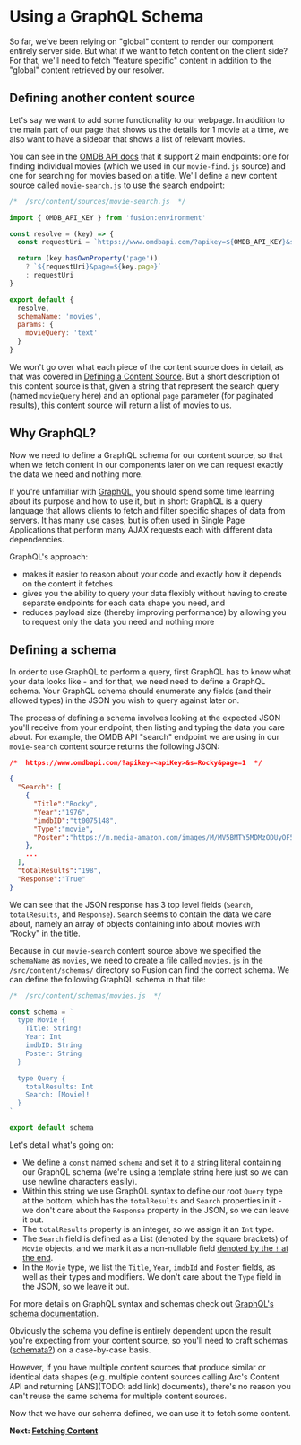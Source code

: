 # Using a GraphQL Schema

So far, we've been relying on "global" content to render our component entirely server side. But what if we want to fetch content on the client side? For that, we'll need to fetch "feature specific" content in addition to the "global" content retrieved by our resolver.

## Defining another content source

Let's say we want to add some functionality to our webpage. In addition to the main part of our page that shows us the details for 1 movie at a time, we also want to have a sidebar that shows a list of relevant movies.

You can see in the [OMDB API docs](http://www.omdbapi.com/#parameters) that it support 2 main endpoints: one for finding individual movies (which we used in our `movie-find.js` source) and one for searching for movies based on a title.  We'll define a new content source called `movie-search.js` to use the search endpoint:

```jsx
/*  /src/content/sources/movie-search.js  */

import { OMDB_API_KEY } from 'fusion:environment'

const resolve = (key) => {
  const requestUri = `https://www.omdbapi.com/?apikey=${OMDB_API_KEY}&s=${key.movieQuery}`

  return (key.hasOwnProperty('page'))
    ? `${requestUri}&page=${key.page}`
    : requestUri
}

export default {
  resolve,
  schemaName: 'movies',
  params: {
    movieQuery: 'text'
  }
}
```

We won't go over what each piece of the content source does in detail, as that was covered in [Defining a Content Source](./defining-content-source.md). But a short description of this content source is that, given a string that represent the search query (named `movieQuery` here) and an optional `page` parameter (for paginated results), this content source will return a list of movies to us.

## Why GraphQL?

Now we need to define a GraphQL schema for our content source, so that when we fetch content in our components later on we can request exactly the data we need and nothing more.

If you're unfamiliar with [GraphQL](https://graphql.org/), you should spend some time learning about its purpose and how to use it, but in short: GraphQL is a query language that allows clients to fetch and filter specific shapes of data from servers. It has many use cases, but is often used in Single Page Applications that perform many AJAX requests each with different data dependencies.

GraphQL's approach:
- makes it easier to reason about your code and exactly how it depends on the content it fetches
- gives you the ability to query your data flexibly without having to create separate endpoints for each data shape you need, and
- reduces payload size (thereby improving performance) by allowing you to request only the data you need and nothing more

## Defining a schema

In order to use GraphQL to perform a query, first GraphQL has to know what your data looks like - and for that, we need need to define a GraphQL schema. Your GraphQL schema should enumerate any fields (and their allowed types) in the JSON you wish to query against later on.

The process of defining a schema involves looking at the expected JSON you'll receive from your endpoint, then listing and typing the data you care about. For example, the OMDB API "search" endpoint we are using in our `movie-search` content source returns the following JSON:

```json
/*  https://www.omdbapi.com/?apikey=<apiKey>&s=Rocky&page=1  */

{
  "Search": [
    {
      "Title":"Rocky",
      "Year":"1976",
      "imdbID":"tt0075148",
      "Type":"movie",
      "Poster":"https://m.media-amazon.com/images/M/MV5BMTY5MDMzODUyOF5BMl5BanBnXkFtZTcwMTQ3NTMyNA@@._V1_SX300.jpg"
    },
    ...
  ],
  "totalResults":"198",
  "Response":"True"
}
```
We can see that the JSON response has 3 top level fields (`Search`, `totalResults`, and `Response`). `Search` seems to contain the data we care about, namely an array of objects containing info about movies with "Rocky" in the title.

Because in our `movie-search` content source above we specified the `schemaName` as `movies`, we need to create a file called `movies.js` in the `/src/content/schemas/` directory so Fusion can find the correct schema. We can define the following GraphQL schema in that file:
```js
/*  /src/content/schemas/movies.js  */

const schema = `
  type Movie {
    Title: String!
    Year: Int
    imdbID: String
    Poster: String
  }

  type Query {
    totalResults: Int
    Search: [Movie]!
  }
`

export default schema
```
Let's detail what's going on:

- We define a `const` named `schema` and set it to a string literal containing our GraphQL schema (we're using a template string here just so we can use newline characters easily).
- Within this string we use GraphQL syntax to define our root `Query` type at the bottom, which has the `totalResults` and `Search` properties in it - we don't care about the `Response` property in the JSON, so we can leave it out.
- The `totalResults` property is an integer, so we assign it an `Int` type.
- The `Search` field is defined as a List (denoted by the square brackets) of `Movie` objects, and we mark it as a non-nullable field [denoted by the `!` at the end](https://graphql.org/learn/schema/#object-types-and-fields).
- In the `Movie` type, we list the `Title`, `Year`, `imdbId` and `Poster` fields, as well as their types and modifiers. We don't care about the `Type` field in the JSON, so we leave it out.

For more details on GraphQL syntax and schemas check out [GraphQL's schema documentation](https://graphql.org/learn/schema/).

Obviously the schema you define is entirely dependent upon the result you're expecting from your content source, so you'll need to craft schemas ([schemata?](https://english.stackexchange.com/questions/77764/plural-form-of-schema)) on a case-by-case basis.

However, if you have multiple content sources that produce similar or identical data shapes (e.g. multiple content sources calling Arc's Content API and returning [ANS](TODO: add link) documents), there's no reason you can't reuse the same schema for multiple content sources.

Now that we have our schema defined, we can use it to fetch some content.

**Next: [Fetching Content](./fetching-content.md)**
